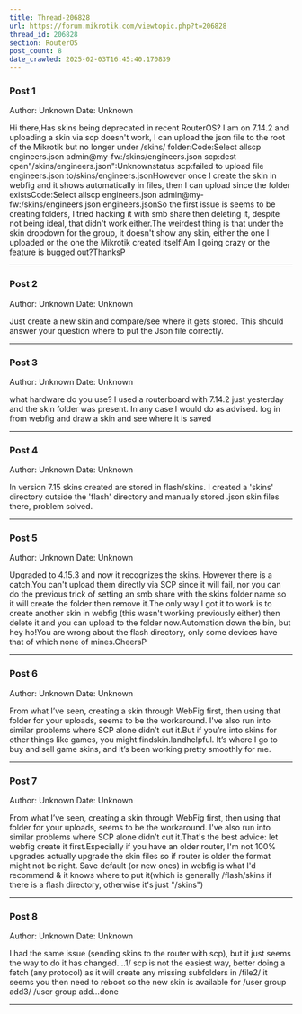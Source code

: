 ```yaml
---
title: Thread-206828
url: https://forum.mikrotik.com/viewtopic.php?t=206828
thread_id: 206828
section: RouterOS
post_count: 8
date_crawled: 2025-02-03T16:45:40.170839
---
```


### Post 1
Author: Unknown
Date: Unknown

Hi there,Has skins being deprecated in recent RouterOS? I am on 7.14.2 and uploading a skin via scp doesn't work, I can upload the json file to the root of the Mikrotik but no longer under /skins/ folder:Code:Select allscp engineers.json admin@my-fw:/skins/engineers.json
scp:dest open"/skins/engineers.json":Unknownstatus
scp:failed to upload file engineers.json to/skins/engineers.jsonHowever once I create the skin in webfig and it shows automatically in files, then I can upload since the folder existsCode:Select allscp engineers.json admin@my-fw:/skins/engineers.json
engineers.jsonSo the first issue is seems to be creating folders, I tried hacking it with smb share then deleting it, despite not being ideal, that didn't work either.The weirdest thing is that under the skin dropdown for the group, it doesn't show any skin, either the one I uploaded or the one the Mikrotik created itself!Am I going crazy or the feature is bugged out?ThanksP

---
### Post 2
Author: Unknown
Date: Unknown

Just create a new skin and compare/see where it gets stored. This should answer your question where to put the Json file correctly.

---
### Post 3
Author: Unknown
Date: Unknown

what hardware do you use?  I used a routerboard with 7.14.2 just yesterday and the skin folder was present.  In any case I would do as advised.  log in from webfig and draw a skin and see where it is saved

---
### Post 4
Author: Unknown
Date: Unknown

In version 7.15 skins created are stored in flash/skins. I created a 'skins' directory outside the 'flash' directory and manually stored .json skin files there, problem solved.

---
### Post 5
Author: Unknown
Date: Unknown

Upgraded to 4.15.3 and now it recognizes the skins. However there is a catch.You can't upload them directly via SCP since it will fail, nor you can do the previous trick of setting an smb share with the skins folder name so it will create the folder then remove it.The only way I got it to work is to create another skin in webfig (this wasn't working previously either) then delete it and you can upload to the folder now.Automation down the bin, but hey ho!You are wrong about the flash directory, only some devices have that of which none of mines.CheersP

---
### Post 6
Author: Unknown
Date: Unknown

From what I’ve seen, creating a skin through WebFig first, then using that folder for your uploads, seems to be the workaround. I've also run into similar problems where SCP alone didn’t cut it.But if you’re into skins for other things like games, you might findskin.landhelpful. It’s where I go to buy and sell game skins, and it’s been working pretty smoothly for me.

---
### Post 7
Author: Unknown
Date: Unknown

From what I’ve seen, creating a skin through WebFig first, then using that folder for your uploads, seems to be the workaround. I've also run into similar problems where SCP alone didn’t cut it.That's the best advice: let webfig create it first.Especially if you have an older router, I'm not 100% upgrades actually upgrade the skin files so if router is older the format might not be right.  Save default (or new ones) in webfig is what I'd recommend & it knows where to put it(which is generally /flash/skins if there is a flash directory, otherwise it's just "/skins")

---
### Post 8
Author: Unknown
Date: Unknown

I had the same issue (sending skins to the router with scp), but it just seems the way to do it has changed....1/ scp is not the easiest way, better doing a fetch (any protocol) as it will create any missing subfolders in /file2/ it seems you then need to reboot so the new skin is available for /user group add3/ /user group add...done

---
